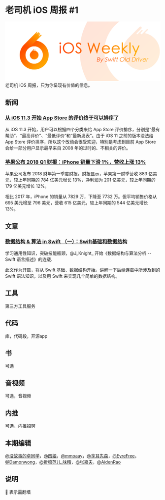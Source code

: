 # 老司机 iOS 周报 #1

![ios-weekly](../assets/ios-weekly.png)
老司机 iOS 周报，只为你呈现有价值的信息。

## 新闻

### [从 iOS 11.3 开始 App Store 的评价终于可以排序了](https://juejin.im/post/5a6e79e9f265da3e33049550)

从 iOS 11.3 开始，用户可以根据四个分类来给 App Store 评价排序，分别是“最有帮助”、“最高评价”、“最低评价”和“最新发表”。由于 iOS 11 之前的版本没法给 App Store 评价排序，所以这个改动会很受欢迎，特别是考虑到目前 App Store 会给一部分用户显示最早来自 2008 年的过时的、不相关的评价。

### [苹果公布 2018 Q1 财报：iPhone 销量下滑 1%，营收上涨 13%](https://www.apple.com/newsroom/2018/02/apple-reports-first-quarter-results/)

苹果公司发布 2018 财年第一季度财报，财报显示，苹果第一财季营收 883 亿美元，较上年同期的 784 亿美元增长 13%，净利润为 201 亿美元，较上年同期的 179 亿美元增长 12%。

相比 2017 年，iPhone 的销量从 7829 万，下降至 7732 万。但平均销售价格从 695 美元增至 796 美元，营收 615 亿美元，较上年同期的 544 亿美元增长 13%。

## 文章

### [数据结构 & 算法 in Swift （一）：Swift基础和数据结构](https://juejin.im/post/5a7096fa6fb9a01cb64f163b)

学习通用性知识，突破技能瓶颈，@J_Knight_ 开始《数据结构与算法分析 -- Swift 语言描述》的连载.

此文作为开篇，将从 Swift 基础、数据结构开始。讲解一下后续连载中所涉及到的 Swift 语法知识，以及用 Swift 来实现几个简单的数据结构。

## 工具

第三方工具服务

## 代码

库，代码段，开源app

## 书

可选

## 音视频

可选，音视频

## 内推

可选，内推招聘

## 本期编辑

[@没故事的卓同学](https://weibo.com/1926303682/profile)，[@四娘](https://kemchenj.github.io)，[@mmoaay](https://weibo.com/u/1302422271)，[@享耳先森](https://github.com/iblacksun)，[@EyreFree](https://weibo.com/eyrefree777)，[@Damonwong](https://weibo.com/damonone)，[@折腾范儿_味精](http://weibo.com/agvicking)，[@张嘉夫](https://weibo.com/2949394297)，[@AidenRao](https://weibo.com/AidenRao)

## 说明

🚧 表示需翻墙
